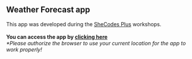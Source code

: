 ## Weather Forecast app
This app was developed during the [SheCodes Plus](https://www.shecodes.io/learn/workshops/181/certificate) workshops.
<br />
<br />
**You can access the app by [clicking here](https://kind-lamport-c23396.netlify.app)**
<br />
_*Please authorize the browser to use your current location for the app to work properly!_
